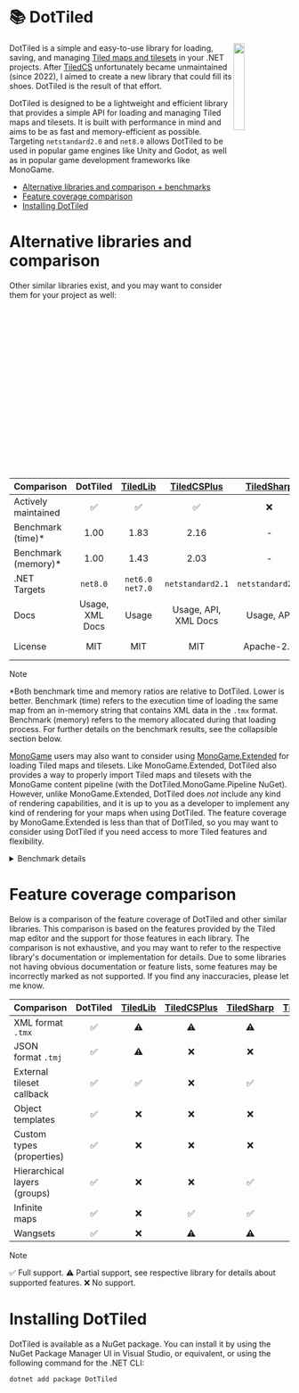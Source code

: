 # 📚 DotTiled

<img src="https://www.mapeditor.org/img/tiled-logo-white.png" align="right" width="20%"/>

DotTiled is a simple and easy-to-use library for loading, saving, and managing [Tiled maps and tilesets](https://mapeditor.org) in your .NET projects. After [TiledCS](https://github.com/TheBoneJarmer/TiledCS) unfortunately became unmaintained (since 2022), I aimed to create a new library that could fill its shoes. DotTiled is the result of that effort.

DotTiled is designed to be a lightweight and efficient library that provides a simple API for loading and managing Tiled maps and tilesets. It is built with performance in mind and aims to be as fast and memory-efficient as possible. Targeting `netstandard2.0` and `net8.0` allows DotTiled to be used in popular game engines like Unity and Godot, as well as in popular game development frameworks like MonoGame.

- [Alternative libraries and comparison + benchmarks](#alternative-libraries-and-comparison)
- [Feature coverage comparison](#feature-coverage-comparison)
- [Installing DotTiled](#installing-dottiled)

# Alternative libraries and comparison

Other similar libraries exist, and you may want to consider them for your project as well:

|**Comparison**|**DotTiled**|[TiledLib](https://github.com/Ragath/TiledLib.Net)|[TiledCSPlus](https://github.com/nolemretaWxd/TiledCSPlus)|[TiledSharp](https://github.com/marshallward/TiledSharp)|[TiledCS](https://github.com/TheBoneJarmer/TiledCS)|[TiledNet](https://github.com/napen123/Tiled.Net)|
|---------------------------------|:-----------------------:|:--------:|:-----------:|:----------:|:-------:|:------:|
| Actively maintained             |            ✅          |     ✅   |     ✅      |      ❌   |    ❌  |   ❌   |
| Benchmark (time)*               |           1.00          |   1.83   |     2.16    |      -     |    -    |    -   |
| Benchmark (memory)*             |           1.00          |   1.43   |     2.03    |      -     |    -    |    -   |
| .NET Targets                    | `net8.0` |`net6.0`<br>`net7.0`|`netstandard2.1`|`netstandard2.0`|`netstandard2.0`|`net45`|
| Docs                            |Usage,<br>XML Docs|Usage|Usage, API,<br>XML Docs|Usage, API|Usage, XML Docs|Usage, XML Docs|
| License                         |           MIT           |   MIT    |     MIT     | Apache-2.0 |   MIT   | BSD 3-Clause |

> [!NOTE]
> *Both benchmark time and memory ratios are relative to DotTiled. Lower is better. Benchmark (time) refers to the execution time of loading the same map from an in-memory string that contains XML data in the `.tmx` format. Benchmark (memory) refers to the memory allocated during that loading process. For further details on the benchmark results, see the collapsible section below.

[MonoGame](https://www.monogame.net) users may also want to consider using [MonoGame.Extended](https://github.com/craftworkgames/MonoGame.Extended) for loading Tiled maps and tilesets. Like MonoGame.Extended, DotTiled also provides a way to properly import Tiled maps and tilesets with the MonoGame content pipeline (with the DotTiled.MonoGame.Pipeline NuGet). However, unlike MonoGame.Extended, DotTiled does *not* include any kind of rendering capabilities, and it is up to you as a developer to implement any kind of rendering for your maps when using DotTiled. The feature coverage by MonoGame.Extended is less than that of DotTiled, so you may want to consider using DotTiled if you need access to more Tiled features and flexibility.

<details>
<summary>
Benchmark details
</summary>

The following benchmark results were gathered using the `DotTiled.Benchmark` project which uses [BenchmarkDotNet](https://benchmarkdotnet.org/) to compare the performance of DotTiled with other similar libraries. The benchmark results are grouped by category and show the mean execution time, memory consumption metrics, and ratio to DotTiled.

```
BenchmarkDotNet v0.13.12, Windows 10 (10.0.19045.4651/22H2/2022Update)
12th Gen Intel Core i7-12700K, 1 CPU, 20 logical and 12 physical cores
.NET SDK 8.0.202
  [Host]     : .NET 8.0.3 (8.0.324.11423), X64 RyuJIT AVX2
  DefaultJob : .NET 8.0.3 (8.0.324.11423), X64 RyuJIT AVX2
```
| Method      | Categories               | Mean     | Ratio | Gen0   | Gen1   | Allocated | Alloc Ratio |
|------------ |------------------------- |---------:|------:|-------:|-------:|----------:|------------:|
| DotTiled    | MapFromInMemoryTmjString | 4.431 μs |  1.00 | 0.4349 |      - |   5.58 KB |        1.00 |
| TiledLib    | MapFromInMemoryTmjString | 6.369 μs |  1.44 | 0.7019 | 0.0153 |   9.01 KB |        1.61 |
|             |                          |          |       |        |        |           |             |
| DotTiled    | MapFromInMemoryTmxString | 3.125 μs |  1.00 | 1.2817 | 0.0610 |  16.36 KB |        1.00 |
| TiledLib    | MapFromInMemoryTmxString | 5.709 μs |  1.83 | 1.8005 | 0.0916 |  23.32 KB |        1.43 |
| TiledCSPlus | MapFromInMemoryTmxString | 6.757 μs |  2.16 | 2.5940 | 0.1831 |  33.16 KB |        2.03 |

It is important to note that the above benchmark results come from loading a very small map with a single tile layer as I had to find a common denominator between the libraries so that they all could load the same map. The results aim to be indicative of the performance of the libraries, but should be taken with a grain of salt. Only the actively maintained libraries are included in the benchmark results. TiledCSPlus does not support the `.tmj` format, so it was not included for that benchmark category.

</details>

# Feature coverage comparison

Below is a comparison of the feature coverage of DotTiled and other similar libraries. This comparison is based on the features provided by the Tiled map editor and the support for those features in each library. The comparison is not exhaustive, and you may want to refer to the respective library's documentation or implementation for details. Due to some libraries not having obvious documentation or feature lists, some features may be incorrectly marked as not supported. If you find any inaccuracies, please let me know.

| **Comparison**|**DotTiled**|[TiledLib](https://github.com/Ragath/TiledLib.Net)|[TiledCSPlus](https://github.com/nolemretaWxd/TiledCSPlus)|[TiledSharp](https://github.com/marshallward/TiledSharp)|[TiledCS](https://github.com/TheBoneJarmer/TiledCS)|[TiledNet](https://github.com/napen123/Tiled.Net)|
|---------------------------------|:-:|:-:|:-:|:-:|:-:|:-:|
| XML format `.tmx`               |✅ |⚠️|⚠️|⚠️|⚠️|⚠️|
| JSON format `.tmj`              |✅ |⚠️|❌|❌|❌|❌|
| External tileset callback       |✅ |✅|❌|✅|❌|❌|
| Object templates                |✅ |❌|❌|❌|❌|❌|
| Custom types (properties)       |✅ |❌|❌|❌|❌|❌|
| Hierarchical layers (groups)    |✅ |❌|❌|✅|❌|✅|
| Infinite maps                   |✅ |❌|✅|✅|✅|❌|
| Wangsets                        |✅ |❌|⚠️|⚠️|❌|⚠️|

> [!NOTE]
> ✅ Full support. ⚠️ Partial support, see respective library for details about supported features. ❌ No support.

# Installing DotTiled

DotTiled is available as a NuGet package. You can install it by using the NuGet Package Manager UI in Visual Studio, or equivalent, or using the following command for the .NET CLI:

```pwsh
dotnet add package DotTiled
```

